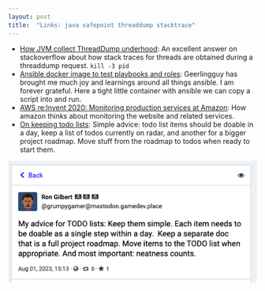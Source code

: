 ```yaml
---
layout: post
title:  "Links: java safepoint threaddump stacktrace"
---
```


* [How JVM collect ThreadDump underhood](https://stackoverflow.com/questions/67080990/how-jvm-collect-threaddump-underhood): An excellent answer on stackoverflow about how stack traces for threads are obtained during a threaddump request. `kill -3 pid`
* [Ansible docker image to test playbooks and roles](https://github.com/geerlingguy/docker-opensuseleap15-ansible/blob/master/Dockerfile): Geerlingguy has brought me much joy and learnings around all things ansible. I am forever grateful. Here a tight little container with ansible we can copy a script into and run.
* [AWS re:Invent 2020: Monitoring production services at Amazon](https://www.youtube.com/watch?v=hnPcf_Czbvw): How amazon thinks about monitoring the website and related services.
* [On keeping todo lists](https://m.leskowsky.net/@grumpygamer@mastodon.gamedev.place/110815952150095598): Simple advice: todo list items should be doable in a day, keep a list of todos currently on radar, and another for a bigger project roadmap. Move stuff from the roadmap to todos when ready to start them.

![Ron Gilbert todo list quote](/assets/2023/ron_gilbert_todo_lists.png)